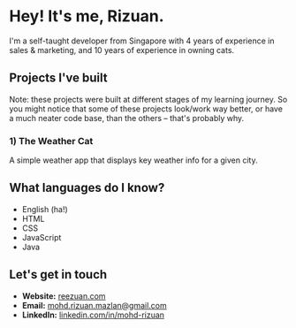# Hey! It's me, Rizuan.
I'm a self-taught developer from Singapore with 4 years of experience in sales & marketing, and 10 years of experience in owning cats.

## Projects I've built
Note: these projects were built at different stages of my learning journey. So you might notice that some of these projects look/work way better, or have a much neater code base, than the others – that's probably why.

### <a href="https://reezuan.github.io/TOP-weather-app/" style="text-decoration: none;">1) The Weather Cat</a>
A simple weather app that displays key weather info for a given city.

## What languages do I know?
- English (ha!)
- HTML
- CSS
- JavaScript
- Java

## Let's get in touch
- **Website:** [reezuan.com](https://www.reezuan.com/)
- **Email:** mohd.rizuan.mazlan@gmail.com
- **LinkedIn:** [linkedin.com/in/mohd-rizuan](https://www.linkedin.com/in/mohd-rizuan/)
